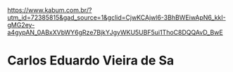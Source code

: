https://www.kabum.com.br/?utm_id=72385815&gad_source=1&gclid=CjwKCAjwl6-3BhBWEiwApN6_kkI-gMG2ey-a4gypAN_0ABxXVbWY6gRze7BjkYJgyWKU5UBF5ui1ThoC8DQQAvD_BwE

<h1>Carlos Eduardo Vieira de Sa</h1>